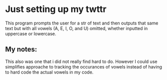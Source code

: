 # Just setting up my twttr
This program  prompts the user for a str of text and then outputs that same text but with all vowels (A, E, I, O, and U) omitted, whether inputted in uppercase or lowercase.

## My notes:
This also was one that i did not really find hard to do. However I could use simplifies approache to tracking the occurances of vowels instead of having to hard code the actual vowels in my code. 
